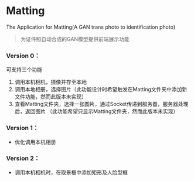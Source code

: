 # Matting
The Application for Matting(A GAN trans photo to identification photo)
> 为证件照自动合成的GAN模型提供前端展示功能

### Version 0：
可支持三个功能
1. 调用本机相机，摄像并存至本地
2. 调用本地相册，选择图片（此功能设计时希望触发在Matting文件夹中添加新文件功能，然而此版本未实现）
3. 查看Matting文件夹，选择一张图片，通过Socket传递到服务器，服务器处理后，返回图片
        （此功能希望只显示Matting文件夹，然而此版本未实现）
        
### Version 1：
- 优化调用本机相册

### Version 2：
- 调用本机相机时，在取景框中添加矩形及人脸型框
    
